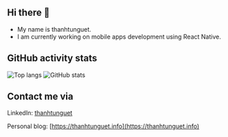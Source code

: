 ## Hi there 👋

- My name is thanhtunguet. 
- I am currently working on mobile apps development using React Native.

## GitHub activity stats

<!-- ![visitors](https://visitor-badge.glitch.me/badge?page_id=thanhtunguet.thanhtunguet) -->

<div class="container">
  <div class="row">
    <div class="col" style="align-items: flex-start;">
      <img src="https://github-readme-stats.vercel.app/api/top-langs/?username=thanhtunguet" alt="Top langs">
      <img src="https://github-readme-stats.vercel.app/api?username=thanhtunguet&show_icons=true&hide_border=true" alt="GitHub stats">
    </div>
  </div>
</div>

## Contact me via

LinkedIn: [thanhtunguet](https://www.linkedin.com/in/thanhtunguet/)

Personal blog: [https://thanhtunguet.info](https://thanhtunguet.info)

<!--
**thanhtunguet/thanhtunguet** is a ✨ _special_ ✨ repository because its `README.md` (this file) appears on your GitHub profile.

Here are some ideas to get you started:

- 🔭 I’m currently working on ...
- 🌱 I’m currently learning ...
- 👯 I’m looking to collaborate on ...
- 🤔 I’m looking for help with ...
- 💬 Ask me about ...
- 📫 How to reach me: ...
- 😄 Pronouns: ...
- ⚡ Fun fact: ...
-->
